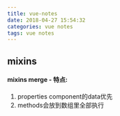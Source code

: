 ```yaml
---
title: vue-notes
date: 2018-04-27 15:54:32
categories: vue notes
tags: vue notes
---
```


## mixins
#### mixins merge - 特点: 
1. properties component的data优先 
2. methods会放到数组里全部执行
<audio src="assets\2019\jump.mp3"></audio>